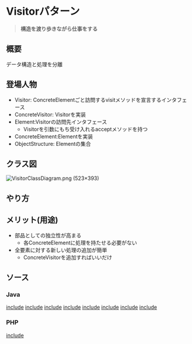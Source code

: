 # Visitorパターン

> **構造を渡り歩きながら仕事をする**

## 概要

データ構造と処理を分離

## 登場人物

- Visitor: ConcreteElementごと訪問するvisitメソッドを宣言するインタフェース
- ConcreteVisitor: Visitorを実装
- Element:Visitorの訪問先インタフェース
  - Visitorを引数にもち受け入れるacceptメソッドを持つ
- ConcreteElement:Elementを実装
- ObjectStructure: Elementの集合

## クラス図

![VisitorClassDiagram\.png \(523×393\)](https://upload.wikimedia.org/wikipedia/commons/8/8d/VisitorClassDiagram.png)

## やり方

## メリット(用途)

- 部品としての独立性が高まる
  - 各ConcreteElementに処理を持たせる必要がない
- 全要素に対する新しい処理の追加が簡単
  - ConcreteVisitorを追加すればいいだけ


## ソース

### Java

[include](../../patterns/dpsrc_2009-10-10/src/Visitor/Sample/Element.java)
[include](../../patterns/dpsrc_2009-10-10/src/Visitor/Sample/ListVisitor.java)
[include](../../patterns/dpsrc_2009-10-10/src/Visitor/Sample/Visitor.java)
[include](../../patterns/dpsrc_2009-10-10/src/Visitor/Sample/Directory.java)
[include](../../patterns/dpsrc_2009-10-10/src/Visitor/Sample/File.java)
[include](../../patterns/dpsrc_2009-10-10/src/Visitor/Sample/Main.java)
[include](../../patterns/dpsrc_2009-10-10/src/Visitor/Sample/FileTreatmentException.java)
[include](../../patterns/dpsrc_2009-10-10/src/Visitor/Sample/Entry.java)

### PHP

[include](../../patterns/Visitor/index.php)
